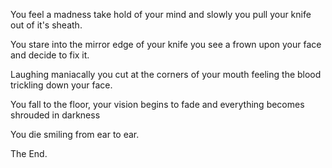 You feel a madness take hold of your mind
and slowly you pull your knife out of it's sheath.

You stare into the mirror edge of your knife
you see a frown upon your face and decide to fix it.

Laughing maniacally you cut at the corners of your mouth
feeling the blood trickling down your face.

You fall to the floor, your vision begins to
fade and everything becomes shrouded in darkness

You die smiling from ear to ear.

The End.
